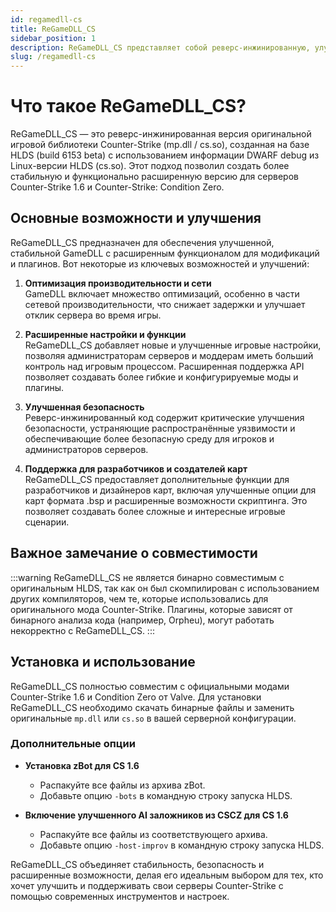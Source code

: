 ```yaml
---
id: regamedll-cs
title: ReGameDLL_CS
sidebar_position: 1
description: ReGameDLL_CS представляет собой реверс-инжинированную, улучшенную версию GameDLL для Counter-Strike, включающую расширенный функционал, оптимизации и новые возможности API.
slug: /regamedll-cs
---
```


# Что такое ReGameDLL_CS?

ReGameDLL_CS — это реверс-инжинированная версия оригинальной игровой библиотеки Counter-Strike (mp.dll / cs.so), созданная на базе HLDS (build 6153 beta) с использованием информации DWARF debug из Linux-версии HLDS (cs.so). Этот подход позволил создать более стабильную и функционально расширенную версию для серверов Counter-Strike 1.6 и Counter-Strike: Condition Zero.

## Основные возможности и улучшения

ReGameDLL_CS предназначен для обеспечения улучшенной, стабильной GameDLL с расширенным функционалом для модификаций и плагинов. Вот некоторые из ключевых возможностей и улучшений:

1. **Оптимизация производительности и сети**  
   GameDLL включает множество оптимизаций, особенно в части сетевой производительности, что снижает задержки и улучшает отклик сервера во время игры.

2. **Расширенные настройки и функции**  
   ReGameDLL_CS добавляет новые и улучшенные игровые настройки, позволяя администраторам серверов и моддерам иметь больший контроль над игровым процессом. Расширенная поддержка API позволяет создавать более гибкие и конфигурируемые моды и плагины.

3. **Улучшенная безопасность**  
   Реверс-инжинированный код содержит критические улучшения безопасности, устраняющие распространённые уязвимости и обеспечивающие более безопасную среду для игроков и администраторов серверов.

4. **Поддержка для разработчиков и создателей карт**  
   ReGameDLL_CS предоставляет дополнительные функции для разработчиков и дизайнеров карт, включая улучшенные опции для карт формата .bsp и расширенные возможности скриптинга. Это позволяет создавать более сложные и интересные игровые сценарии.

## Важное замечание о совместимости

:::warning
ReGameDLL_CS не является бинарно совместимым с оригинальным HLDS, так как он был скомпилирован с использованием других компиляторов, чем те, которые использовались для оригинального мода Counter-Strike. Плагины, которые зависят от бинарного анализа кода (например, Orpheu), могут работать некорректно с ReGameDLL_CS.
:::

## Установка и использование

ReGameDLL_CS полностью совместим с официальными модами Counter-Strike 1.6 и Condition Zero от Valve. Для установки ReGameDLL_CS необходимо скачать бинарные файлы и заменить оригинальные `mp.dll` или `cs.so` в вашей серверной конфигурации.

### Дополнительные опции

- **Установка zBot для CS 1.6**  
  - Распакуйте все файлы из архива zBot.
  - Добавьте опцию `-bots` в командную строку запуска HLDS.

- **Включение улучшенного AI заложников из CSCZ для CS 1.6**  
  - Распакуйте все файлы из соответствующего архива.
  - Добавьте опцию `-host-improv` в командную строку запуска HLDS.

ReGameDLL_CS объединяет стабильность, безопасность и расширенные возможности, делая его идеальным выбором для тех, кто хочет улучшить и поддерживать свои серверы Counter-Strike с помощью современных инструментов и настроек.
